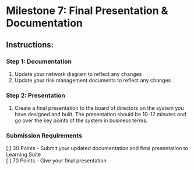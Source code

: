 # Milestone 7: Final Presentation & Documentation

## Instructions:

### Step 1: Documentation

1. Update your network diagram to reflect any changes
1. Update your risk management documents to reflect any changes

### Step 2: Presentation

1. Create a final presentation to the board of directors on the system you have designed and built. The presentation should be 10-12 minutes and go over the key points of the system in business terms. 


### Submission Requirements

[ ] 30 Points - Submit your updated documentation and final presentation to Learning Suite  
[ ] 70 Points - Give your final presentation